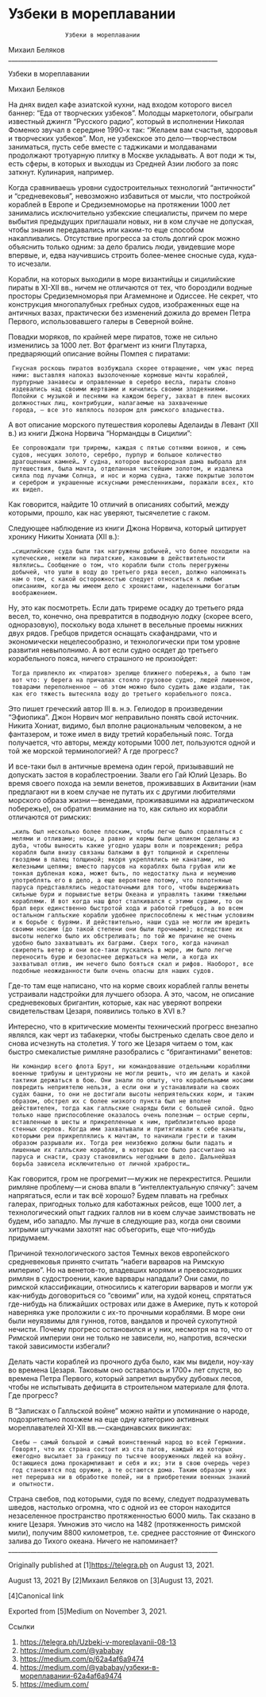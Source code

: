 #                     Узбеки в мореплавании
                    Узбеки в мореплавании

   Михаил Беляков
     __________________________________________________________________

Узбеки в мореплавании

   Михаил Беляков

   На днях видел кафе азиатской кухни, над входом которого висел баннер:
   “Еда от творческих узбеков”. Молодцы маркетологи, обыграли известный
   джингл “Русского радио”, который в исполнении Николая Фоменко звучал в
   середине 1990-х так: “Желаем вам счастья, здоровья и творческих
   узбеков”. Мол, не узбекское это дело — творчеством заниматься, пусть
   себе вместе с таджиками и молдаванами продолжают тротуарную плитку в
   Москве укладывать. А вот поди ж ты, есть сферы, в которых и выходцы из
   Средней Азии любого за пояс заткнут. Кулинария, например.

   Когда сравниваешь уровни судостроительных технологий “античности” и
   “средневековья”, невозможно избавиться от мысли, что постройкой
   кораблей в Европе и Средиземноморье на протяжении 1000 лет занимались
   исключительно узбекские специалисты, причем по мере выбытия предыдущих
   приглашали новых, ни в ком случае не допуская, чтобы знания
   передавались или каким-то еще способом накапливались. Отсутствие
   прогресса за столь долгий срок можно объяснить только одним: за дело
   брались люди, увидевшие море впервые, и, едва научившись строить
   более-менее сносные суда, куда-то исчезали.

   Корабли, на которых выходили в море византийцы и сицилийские пираты в
   XI-XII вв., ничем не отличаются от тех, что бороздили водные просторы
   Средиземноморья при Агамемноне и Одиссее. Не секрет, что конструкция
   многопалубных гребных судов, изображенных еще на античных вазах,
   практически без изменений дожила до времен Петра Первого,
   использовавшего галеры в Северной войне.

   Повадки моряков, по крайней мере пиратов, тоже не сильно изменились за
   1000 лет. Вот фрагмент из книги Плутарха, предваряющий описание войны
   Помпея с пиратами:

     Гнусная роскошь пиратов возбуждала скорее отвращение, чем ужас перед
     ними: выставляя напоказ вызолоченные кормовые мачты кораблей,
     пурпурные занавесы и оправленные в серебро весла, пираты словно
     издевались над своими жертвами и кичились своими злодеяниями.
     Попойки с музыкой и песнями на каждом берегу, захват в плен высоких
     должностных лиц, контрибуции, налагаемые на захваченные
     города, — все это являлось позором для римского владычества.

   А вот описание морского путешествия королевы Аделаиды в Левант (XII в.)
   из книги Джона Норвича “Нормандцы в Сицилии”:

     Ее сопровождали три триремы, каждая с пятью сотнями воинов, и семь
     судов, несущих золото, серебро, пурпур и большое количество
     драгоценных камней… У судна, которое высокородная дама выбрала для
     путешествия, была мачта, отделанная чистейшим золотом, и издалека
     сияла под лучами Солнца, и нос и корма судна, также покрытые золотом
     и серебром и украшенные искусными ремесленниками, поражали всех, кто
     их видел.

   Как говорится, найдите 10 отличий в описаниях событий, между которыми,
   прошло, как нас уверяют, тысячелетие с гаком.

   Следующее наблюдение из книги Джона Норвича, который цитирует хронику
   Никиты Хониата (XII в.):

     …сицилийские суда были так нагружены добычей, что более походили на
     купеческие, нежели на пиратские, каковыми в действительности
     являлись… Сообщение о том, что корабли были столь перегружены
     добычей, что ушли в воду до третьего ряда весел, должно напоминать
     нам о том, с какой осторожностью следует относиться к любым
     описаниям, когда мы имеем дело с хронистами, наделенными богатым
     воображением.

   Ну, это как посмотреть. Если дать триреме осадку до третьего ряда
   весел, то, конечно, она превратится в подводную лодку (скорее всего,
   одноразовую), поскольку вода хлынет в весельные проемы нижних двух
   рядов. Гребцов придется оснащать скафандрами, что и экономически
   нецелесообразно, и технологически при том уровне развития невыполнимо.
   А вот если судно осядет до третьего корабельного пояса, ничего
   страшного не произойдет:

     Тогда привлекло их <пиратов> зрелище ближнего побережья, а было там
     вот что: у берега на причалах стояло грузовое судно, людей лишенное,
     товарами переполненное — об этом можно было судить даже издали, так
     как его тяжесть вытесняла воду до третьего корабельного пояса.

   Это пишет греческий автор III в. н.э. Гелиодор в произведении
   “Эфиопика”. Джон Норвич мог неправильно понять свой источник. Никита
   Хониат, видимо, был вполне рациональным человеком, а не фантазером, и
   тоже имел в виду третий корабельный пояс. Тогда получается, что авторы,
   между которыми 1000 лет, пользуются одной и той же морской
   терминологией? А где прогресс?

   И все-таки был в античные времена один герой, призывавший не допускать
   застоя в кораблестроении. Звали его Гай Юлий Цезарь. Во время своего
   похода на земли венетов, проживавших в Аквитании (нам предлагают ни в
   коем случае не путать их с другими любителями морского образа
   жизни — венедами, проживавшими на адриатическом побережье), он обратил
   внимание на то, как сильно их корабли отличаются от римских:

     …киль был несколько более плоским, чтобы легче было справляться с
     мелями и отливами; носы, а равно и кормы были целиком сделаны из
     дуба, чтобы выносить какие угодно удары волн и повреждения; ребра
     корабля были внизу связаны балками в фут толщиной и скреплены
     гвоздями в палец толщиной; якоря укреплялись не канатами, но
     железными цепями; вместо парусов на кораблях была грубая или же
     тонкая дубленая кожа, может быть, по недостатку льна и неумению
     употреблять его в дело, а еще вероятнее потому, что полотняные
     паруса представлялись недостаточными для того, чтобы выдерживать
     сильные бури и порывистые ветры Океана и управлять такими тяжелыми
     кораблями. И вот когда наш флот сталкивался с этими судами, то он
     брал верх единственно быстротой хода и работой гребцов, а во всем
     остальном галльские корабли удобнее приспособлены к местным условиям
     и к борьбе с бурями. И действительно, наши суда не могли им вредить
     своими носами (до такой степени они были прочными); вследствие их
     высоты нелегко было их обстреливать; по той же причине не очень
     удобно было захватывать их баграми. Сверх того, когда начинал
     свирепеть ветер и они все-таки пускались в море, им было легче
     переносить бурю и безопаснее держаться на мели, а когда их
     захватывал отлив, им нечего было бояться скал и рифов. Наоборот, все
     подобные неожиданности были очень опасны для наших судов.

   Где-то там еще написано, что на корме своих кораблей галлы венеты
   устраивали надстройки для лучшего обзора. А это, часом, не описание
   средневековых бригантин, которые, как нас уверяют вопреки
   свидетельствам Цезаря, появились только в XVI в.?

   Интересно, что в критические моменты технический прогресс внезапно
   являлся, как черт из табакерки, чтобы быстренько сделать свое дело и
   снова исчезнуть на столетия. У того же Цезаря читаем о том, как быстро
   смекалистые римляне разобрались с “бригантинами” венетов:

     Ни командир всего флота Брут, ни командовавшие отдельными кораблями
     военные трибуны и центурионы не могли решить, что им делать и какой
     тактики держаться в бою. Они знали по опыту, что корабельными носами
     повредить неприятелю нельзя, а если они и устанавливали на своих
     судах башни, то они не достигали высоты неприятельских корм, и таким
     образом, обстрел их с более низкого пункта был не вполне
     действителен, тогда как галльские снаряды били с большей силой. Одно
     только наше приспособление оказалось очень полезным — острые серпы,
     вставленные в шесты и прикрепленные к ним, приблизительно вроде
     стенных серпов. Когда ими захватывали и притягивали к себе канаты,
     которыми реи прикреплялись к мачтам, то начинали грести и таким
     образом разрывали их. Тогда реи неизбежно должны были падать и
     лишенные их галльские корабли, в которых все было рассчитано на
     паруса и снасти, сразу становились негодными в дело. Дальнейшая
     борьба зависела исключительно от личной храбрости…

   Как говорится, гром не прогремит — мужик не перекрестится. Решили
   римляне проблему — и снова впали в “интеллектуальную спячку”: зачем
   напрягаться, если и так всё хорошо? Будем плавать на гребных галерах,
   пригодных только для каботажных рейсов, еще 1000 лет, а технологический
   опыт гадких галлов ни в коем случае заимствовать не будем, ибо западло.
   Мы лучше в следующие раз, когда они своими хитрыми штучками захотят нас
   объегорить, еще что-нибудь придумаем.

   Причиной технологического застоя Темных веков европейского
   средневековья принято считать “набеги варваров на Римскую империю”. Но
   на венетов-то, владевших морями и превосходивших римлян в судостроении,
   какие варвары нападали? Они сами, по римской классификации, относились
   к категории варваров и могли уж как-нибудь договориться со “своими”
   или, на худой конец, спрятаться где-нибудь на ближайших островах или
   даже в Америке, путь к которой наверняка уже проложили с их-то прочными
   кораблями. В море они были неуязвимы для гуннов, готов, вандалов и
   прочей сухопутной нечисти. Почему прогресс остановился и у них,
   несмотря на то, что от Римской империи они не только не зависели, но,
   напротив, всячески такой зависимости избегали?

   Делать части кораблей из прочного дуба было, как мы видели, ноу-хау во
   времена Цезаря. Таковым оно оставалось и 1700+ лет спустя, во времена
   Петра Первого, который запретил вырубку дубовых лесов, чтобы не
   испытывать дефицита в строительном материале для флота. Где прогресс?

   В “Записках о Галльской войне” можно найти и упоминание о народе,
   подозрительно похожем на еще одну категорию активных мореплавателей
   XI-XII вв. — скандинавских викингах:

     Свебы — самый большой и самый воинственный народ во всей Германии.
     Говорят, что их страна состоит из ста пагов, каждый из которых
     ежегодно высылает за границу по тысяче вооруженных людей на войну.
     Остающиеся дома прокармливают и себя и их; эти в свою очередь через
     год становятся под оружие, а те остаются дома. Таким образом у них
     нет перерыва ни в обработке полей, ни в приобретении военных знаний
     и опытности.

   Страна свебов, под которыми, судя по всему, следует подразумевать
   шведов, настолько огромна, что с одной из ее сторон находится
   незаселенное пространство протяженностью 6000 миль. Так сказано в книге
   Цезаря. Умножив это число на 1482 (протяженность римской мили), получим
   8800 километров, т.е. среднее расстояние от Финского залива до Тихого
   океана. Ничего не напоминает?
     __________________________________________________________________

   Originally published at [1]https://telegra.ph on August 13, 2021.

<time>August 13, 2021</time>
   By [2]Михаил Беляков on [3]August 13, 2021.

   [4]Canonical link

   Exported from [5]Medium on November 3, 2021.

Ссылки

   1. https://telegra.ph/Uzbeki-v-moreplavanii-08-13
   2. https://medium.com/@yababay
   3. https://medium.com/p/62a4af6a9474
   4. https://medium.com/@yababay/узбеки-в-мореплавании-62a4af6a9474
   5. https://medium.com/
